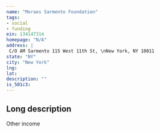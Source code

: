 ```yaml
---
name: "Moraes Sarmento Foundation"
tags:
- social
- funding
ein: 134147314
homepage: "N/A"
address: |
 C/O AM Sarmento 115 West 11th St, \nNew York, NY 10011
state: "NY"
city: "New York"
lng: 
lat: 
description: ""
is_501c3: 
---
```


## Long description

Other income
